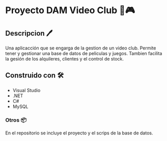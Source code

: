 # Proyecto DAM Video Club 🍿🎮

## Descripcion 🖊️

Una aplicacción que se engarga de la gestion de un video club.
Permite tener y gestionar una base de datos de peliculas y juegos.
Tambien facilita la gesión de los alquileres, clientes y el control de stock.

## Construido con 🛠️

- Visual Studio
- .NET
- C#
- MySQL

### Otros 📦
En el repositorio se incluye el proyecto y el scrips de la base de datos.

